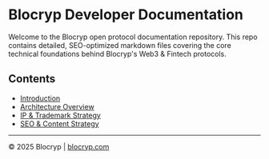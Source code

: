 # Blocryp Developer Documentation

Welcome to the Blocryp open protocol documentation repository. This repo contains detailed, SEO-optimized markdown files covering the core technical foundations behind Blocryp's Web3 & Fintech protocols.

## Contents

- [Introduction](docs/introduction.md)
- [Architecture Overview](docs/architecture.md)
- [IP & Trademark Strategy](docs/ip-trademark.md)
- [SEO & Content Strategy](docs/seo-content.md)

---

© 2025 Blocryp | [blocryp.com](https://blocryp.com)

<script type="application/ld+json">
{
  "@context": "https://schema.org",
  "@type": "TechArticle",
  "headline": "Blocryp Developer Documentation",
  "author": {
    "@type": "Person",
    "name": "Narinder Sharma",
    "url": "https://www.linkedin.com/in/narinder-sharma"
  },
  "publisher": {
    "@type": "Organization",
    "name": "Blocryp",
    "url": "https://blocryp.com"
  },
  "datePublished": "2025-07-05",
  "mainEntityOfPage": "https://github.com/yourusername/blocryp-docs"
}
</script>
